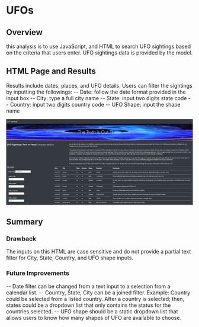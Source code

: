 # UFOs
## Overview
this analysis is to use JavaScript, and HTML to search UFO sightings based on the criteria that users enter. UFO sightings data is provided by the model.

## HTML Page and Results
Results include dates, places, and UFO details. Users can filter the sightings by inputting the followings:
-- Date: follow the date format provided in the input box
-- City: type a full city name
-- State: input two digits state code
-- Country: input two digits country code
-- UFO Shape: input the shape name

<img src="static/images/UFO_html.PNG">

## Summary
### Drawback
The inputs on this HTML are case sensitive and do not provide a partial text filter for City, State, Country, and UFO shape inputs.

### Future Improvements
-- Date filter can be changed from a text input to a selection from a calendar list.
-- Country, State, City can be a joined filter. Example: Country could be selected from a listed country. After a country is selected; then, states could be a dropdown list that only contains the status for the countries selected.
-- UFO shape should be a static dropdown list that allows users to know how many shapes of UFO are available to choose.
